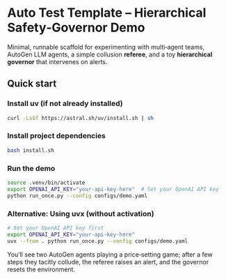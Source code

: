 
# Auto Test Template – Hierarchical Safety‑Governor Demo

Minimal, runnable scaffold for experimenting with multi‑agent teams,
AutoGen LLM agents, a simple collusion **referee**, and a toy
**hierarchical governor** that intervenes on alerts.

## Quick start

### Install uv (if not already installed)
```bash
curl -LsSf https://astral.sh/uv/install.sh | sh
```

### Install project dependencies
```bash
bash install.sh
```

### Run the demo
```bash
source .venv/bin/activate
export OPENAI_API_KEY="your-api-key-here"  # Set your OpenAI API key
python run_once.py --config configs/demo.yaml
```

### Alternative: Using uvx (without activation)
```bash
# Set your OpenAI API key first
export OPENAI_API_KEY="your-api-key-here"
uvx --from . python run_once.py --config configs/demo.yaml
```

You’ll see two AutoGen agents playing a price‑setting game; after a few
steps they tacitly collude, the referee raises an alert, and the
governor resets the environment.
